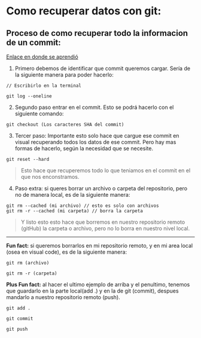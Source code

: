 # Como recuperar datos con git:

## Proceso de como recuperar todo la informacion de un commit:

[Enlace en donde se aprendió](https://www.bufa.es/git-borrar-archivos-carpetas/#:~:text=Para%20borrar%20archivos%20o%20carpetas%20tambi%C3%A9n%20%C2%ABarriba%C2%BB%20en,repositorio%20Este%20post%20ha%20sido%20archivado%20en%20Git.)

1. Primero debemos de identificar que commit queremos cargar. Sería de la siguiente manera para poder hacerlo:
~~~
// Escribirlo en la terminal

git log --oneline
~~~

2. Segundo paso entrar en el commit. Esto se podrá hacerlo con el siguiente comando:
~~~
git checkout (Los caracteres SHA del commit)
~~~

3. Tercer paso: Importante esto solo hace que cargue ese commit en visual recuperando todos los datos de ese commit. Pero hay mas formas de hacerlo, según la necesidad que se necesite.

~~~
git reset --hard
~~~

> Esto hace que recuperemos todo lo que teniamos en el commit en el que nos enconstramos.

4. Paso extra: si queres borrar un archivo o carpeta del repositorio, pero no de manera local, es de la siguiente manera:

~~~
git rm --cached (mi archivo) // esto es solo con archivos
git rm -r --cached (mi carpeta) // borra la carpeta
~~~

> Y listo esto esto hace que borremos en nuestro repositorio remoto (gitHub) la carpeta o archivo, pero no lo borra en nuestro nivel local.

---

**Fun fact:** si queremos borrarlos en mi repositorio remoto, y en mi area local (osea en visual code), es de la siguiente manera:

~~~
git rm (archivo)

git rm -r (carpeta)
~~~

**Plus Fun fact:** al hacer el ultimo ejemplo de arriba y el penultimo, tenemos que guardarlo en la parte local(add .) y en la de git (commit), despues mandarlo a nuestro repositorio remoto (push).

~~~
git add .

git commit

git push
~~~

